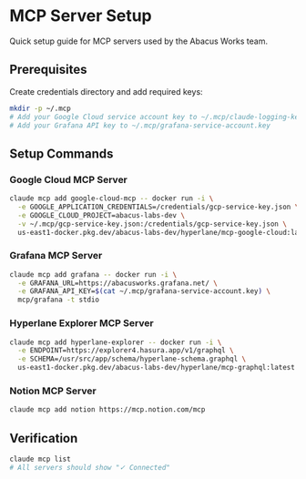 # MCP Server Setup

Quick setup guide for MCP servers used by the Abacus Works team.

## Prerequisites

Create credentials directory and add required keys:

```bash
mkdir -p ~/.mcp
# Add your Google Cloud service account key to ~/.mcp/claude-logging-key.json
# Add your Grafana API key to ~/.mcp/grafana-service-account.key
```

## Setup Commands

### Google Cloud MCP Server

```bash
claude mcp add google-cloud-mcp -- docker run -i \
  -e GOOGLE_APPLICATION_CREDENTIALS=/credentials/gcp-service-key.json \
  -e GOOGLE_CLOUD_PROJECT=abacus-labs-dev \
  -v ~/.mcp/gcp-service-key.json:/credentials/gcp-service-key.json \
  us-east1-docker.pkg.dev/abacus-labs-dev/hyperlane/mcp-google-cloud:latest
```

### Grafana MCP Server

```bash
claude mcp add grafana -- docker run -i \
  -e GRAFANA_URL=https://abacusworks.grafana.net/ \
  -e GRAFANA_API_KEY=$(cat ~/.mcp/grafana-service-account.key) \
  mcp/grafana -t stdio
```

### Hyperlane Explorer MCP Server

```bash
claude mcp add hyperlane-explorer -- docker run -i \
  -e ENDPOINT=https://explorer4.hasura.app/v1/graphql \
  -e SCHEMA=/usr/src/app/schema/hyperlane-schema.graphql \
  us-east1-docker.pkg.dev/abacus-labs-dev/hyperlane/mcp-graphql:latest
```

### Notion MCP Server

```bash
claude mcp add notion https://mcp.notion.com/mcp
```

## Verification

```bash
claude mcp list
# All servers should show "✓ Connected"
```
